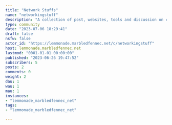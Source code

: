 ```yaml
---
title: "Network Stuffs" 
name: "networkingstuff"
description: "A collection of post, websites, tools and discussion on computer networking."
type: community
date: "2023-07-06 18:29:41"
draft: false
nsfw: false
actor_id: "https://lemmonade.marbledfennec.net/c/networkingstuff"
host: lemmonade.marbledfennec.net
lastmod: "0001-01-01 00:00:00"
published: "2023-06-26 19:47:52"
subscribers: 5
posts: 2
comments: 0
weight: 2
dau: 1
wau: 1
mau: 1
instances:
- "lemmonade_marbledfennec_net"
tags: 
- "lemmonade_marbledfennec_net"

---
```

